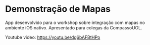 # Demonstração de Mapas
App desenvolvido para o workshop sobre integração com mapas no ambiente iOS nativo. Apresentado para colegas da CompassoUOL.

Youtube video: https://youtu.be/dg6bAFBtHPo
